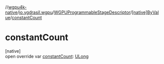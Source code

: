 //[wgpu4k-native](../../../../index.md)/[io.ygdrasil.wgpu](../../index.md)/[WGPUProgrammableStageDescriptor](../index.md)/[[native]ByValue](index.md)/[constantCount](constant-count.md)

# constantCount

[native]\
open override var [constantCount](constant-count.md): [ULong](https://kotlinlang.org/api/core/kotlin-stdlib/kotlin/-u-long/index.html)